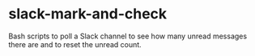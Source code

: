 # slack-mark-and-check
Bash scripts to poll a Slack channel to see how many unread messages there are and to reset the unread count.
